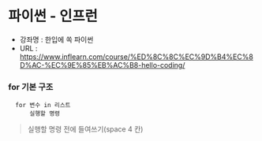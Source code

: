 # 파이썬 - 인프런

- 강좌명 : 한입에 쏙 파이썬
- URL : https://www.inflearn.com/course/%ED%8C%8C%EC%9D%B4%EC%8D%AC-%EC%9E%85%EB%AC%B8-hello-coding/

### for 기본 구조

```
  for 변수 in 리스트
      실행할 명령
```

> 실행할 명령 전에 들여쓰기(space 4 칸)
